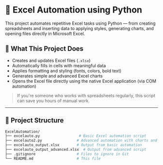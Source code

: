 # 🧮 Excel Automation using Python

This project automates repetitive Excel tasks using Python — from creating spreadsheets and inserting data to applying styles, generating charts, and opening files directly in Microsoft Excel.

## 🔧 What This Project Does

- Creates and updates Excel files (`.xlsx`)
- Automatically fills in cells with meaningful data
- Applies formatting and styling (fonts, colors, bold text)
- Generates simple and advanced Excel charts
- Opens the Excel file directly using the native Excel application (via COM automation)

> If you're someone who works with spreadsheets regularly, this script can save you hours of manual work.

---

## 📂 Project Structure

```bash
ExcelAutomation/
├── excelauto.py                  # Basic Excel automation script
├── excelauto2.py                # Advanced automation with charts and styling
├── excelauto_output.xlsx        # Output from basic automation
├── excelauto_output_advanced.xlsx  # Output from advanced script
├── .gitignore                   # Files to ignore in Git
└── README.md                    # This file

